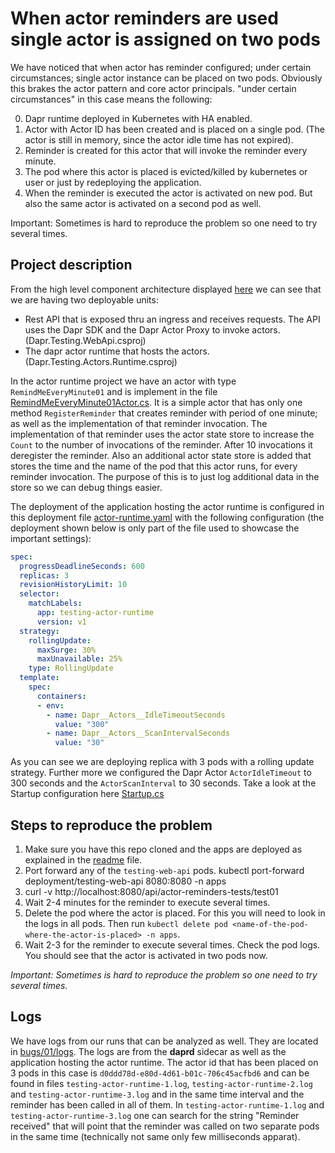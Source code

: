 # When actor reminders are used single actor is assigned on two pods

We have noticed that when actor has reminder configured; under certain circumstances; single actor instance can be placed on two pods. Obviously this brakes the actor pattern and core actor principals. "under certain circumstances" in this case means the following:

0. Dapr runtime deployed in Kubernetes with HA enabled.
1. Actor with Actor ID has been created and is placed on a single pod. (The actor is still in memory, since the actor idle time has not expired).
2. Reminder is created for this actor that will invoke the reminder every minute.
3. The pod where this actor is placed is evicted/killed by kubernetes or user or just by redeploying the application.
4. When the reminder is executed the actor is activated on new pod. But also the same actor is activated on a second pod as well.

Important: Sometimes is hard to reproduce the problem so one need to try several times.

## Project description

From the high level component architecture displayed [here](../../README.md#high-level-components-architecture) we can see that we are having two deployable units:

- Rest API that is exposed thru an ingress and receives requests. The API uses the Dapr SDK and the Dapr Actor Proxy to invoke actors. (Dapr.Testing.WebApi.csproj)
- The dapr actor runtime that hosts the actors. (Dapr.Testing.Actors.Runtime.csproj)

In the actor runtime project we have an actor with type `RemindMeEveryMinute01` and is implement in the file [RemindMeEveryMinute01Actor.cs](../../src/Dapr.Testing.Actors.Runtime/RemindMeEveryMinute01Actor.cs). It is a simple actor that has only one method `RegisterReminder` that creates reminder with period of one minute; as well as the implementation of that reminder invocation. The implementation of that reminder uses the actor state store to increase the `Count` to the number of invocations of the reminder. After 10 invocations it deregister the reminder. Also an additional actor state store is added that stores the time and the name of the pod that this actor runs, for every reminder invocation. The purpose of this is to just log additional data in the store so we can debug things easier.

The deployment of the application hosting the actor runtime is configured in this deployment file [actor-runtime.yaml](../../k8s/app/actor-runtime.yaml) with the following configuration (the deployment shown below is only part of the file used to showcase the important settings):

```yaml
spec:
  progressDeadlineSeconds: 600
  replicas: 3
  revisionHistoryLimit: 10
  selector:
    matchLabels:
      app: testing-actor-runtime
      version: v1
  strategy:
    rollingUpdate:
      maxSurge: 30%
      maxUnavailable: 25%
    type: RollingUpdate
  template:
    spec:
      containers:
      - env:
        - name: Dapr__Actors__IdleTimeoutSeconds
          value: "300"
        - name: Dapr__Actors__ScanIntervalSeconds
          value: "30"
```

As you can see we are deploying replica with 3 pods with a rolling update strategy.
Further more we configured the Dapr Actor `ActorIdleTimeout` to 300 seconds and the `ActorScanInterval` to 30 seconds. Take a look at the Startup configuration here [Startup.cs](../../src/Dapr.Testing.Actors.Runtime/Startup.cs)

## Steps to reproduce the problem

1. Make sure you have this repo cloned and the apps are deployed as explained in the [readme](../../README.md) file.
2. Port forward any of the `testing-web-api` pods. kubectl port-forward deployment/testing-web-api 8080:8080 -n apps
3. curl -v http://localhost:8080/api/actor-reminders-tests/test01
4. Wait 2-4 minutes for the reminder to execute several times.
5. Delete the pod where the actor is placed. For this you will need to look in the logs in all pods. Then run `kubectl delete pod <name-of-the-pod-where-the-actor-is-placed> -n apps`.
6. Wait 2-3 for the reminder to execute several times. Check the pod logs. You should see that the actor is activated in two pods now.

*Important: Sometimes is hard to reproduce the problem so one need to try several times.*

## Logs

We have logs from our runs that can be analyzed as well. They are located in [bugs/01/logs](logs). The logs are from the **daprd** sidecar as well as the application hosting the actor runtime. The actor id that has been placed on 3 pods in this case is `d0ddd78d-e80d-4d61-b01c-706c45acfbd6` and can be found in files `testing-actor-runtime-1.log`, `testing-actor-runtime-2.log` and `testing-actor-runtime-3.log` and in the same time interval and the reminder has been called in all of them. In `testing-actor-runtime-1.log` and `testing-actor-runtime-3.log` one can search for the string "Reminder received" that will point that the reminder was called on two separate pods in the same time (technically not same only few milliseconds apparat).

